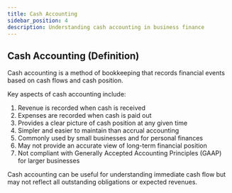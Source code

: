 ```yaml
---
title: Cash Accounting
sidebar_position: 4
description: Understanding cash accounting in business finance
---
```

## Cash Accounting (Definition)
Cash accounting is a method of bookkeeping that records financial events based on cash flows and cash position.

Key aspects of cash accounting include:
1. Revenue is recorded when cash is received
2. Expenses are recorded when cash is paid out
3. Provides a clear picture of cash position at any given time
4. Simpler and easier to maintain than accrual accounting
5. Commonly used by small businesses and for personal finances
6. May not provide an accurate view of long-term financial position
7. Not compliant with Generally Accepted Accounting Principles (GAAP) for larger businesses

Cash accounting can be useful for understanding immediate cash flow but may not reflect all outstanding obligations or expected revenues.
